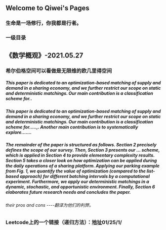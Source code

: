 ## Welcome to Qiwei's Pages
### 生命是一场修行，你我都是行者。



### 一级目录

## 《数学概观》-2021.05.27
### 希尔伯格空间可以看做是无限维的欧几里得空间
##### This paper is dedicated to an optimization-based matching of supply and demand in a sharing economy, and we further restrict our scope on static and deterministic matchings. Our main contribution is a classification scheme for..
#####  This paper is dedicated to an optimization-based matching of supply and demand in a sharing economy, and we further restrict our scope on static and deterministic matchings. Our main contribution is a classification scheme for.....,. Another main contribution is to systematically explore.......
##### The remainder of the paper is structured as follows. Section 2 precisely defines the scope of our survey. Then, Section 3 presents our ... scheme, which is applied in Section 4 to provide elementary complexity results. Section 5 takes a closer look on how optimization can be applied during the daily operations of a sharing platform. Applying our parking example from Fig. 1, we quantify the value of optimization (compared to the list-based approach) for different batching intervals by a computational experiment. Furthermore, we apply our deterministic matchings in a dynamic, stochastic, and opportunistic environment. Finally, Section 6 elaborates future research needs and concludes the paper.


###### their pros and cons ----翻译为他们的利弊。
### Leetcode上的一个链接（递归方法）：[地址](https://lyl0724.github.io/2020/)01/25/1/
